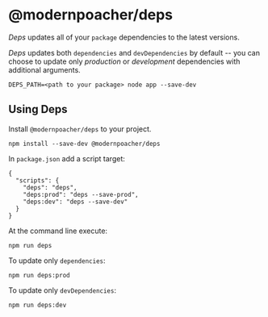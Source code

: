 # @modernpoacher/deps

*Deps* updates all of your `package` dependencies to the latest versions.

*Deps* updates both `dependencies` and `devDependencies` by default -- you can choose to update only _production_ or _development_ dependencies with additional arguments.

```
DEPS_PATH=<path to your package> node app --save-dev
```
## Using Deps

Install `@modernpoacher/deps` to your project.

```
npm install --save-dev @modernpoacher/deps
```

In `package.json` add a script target:

```
{
  "scripts": {
    "deps": "deps",
    "deps:prod": "deps --save-prod",
    "deps:dev": "deps --save-dev"
  }
}
```

At the command line execute:

```
npm run deps
```

To update only `dependencies`:

```
npm run deps:prod
```
To update only `devDependencies`:

```
npm run deps:dev
```
